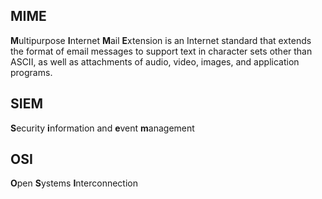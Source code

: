 
## MIME
**M**ultipurpose **I**nternet **M**ail **E**xtension is an Internet standard that extends the format of email messages to support text in character sets other than ASCII, as well as attachments of audio, video, images, and application programs.
## SIEM
**S**ecurity **i**nformation and **e**vent **m**anagement
## OSI
**O**pen **S**ystems **I**nterconnection 
